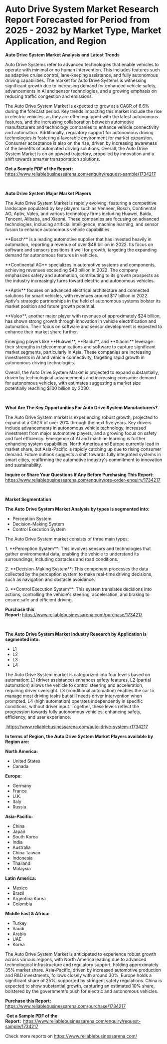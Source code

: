 <p><h1>Auto Drive System Market Research Report Forecasted for Period from 2025 -  2032 by Market Type, Market Application, and Region</h1></p><p><strong>Auto Drive System Market Analysis and Latest Trends</strong></p>
<p><p>Auto Drive Systems refer to advanced technologies that enable vehicles to operate with minimal or no human intervention. This includes features such as adaptive cruise control, lane-keeping assistance, and fully autonomous driving capabilities. The market for Auto Drive Systems is witnessing significant growth due to increasing demand for enhanced vehicle safety, advancements in AI and sensor technologies, and a growing emphasis on reducing traffic congestion and emissions.</p><p>The Auto Drive System Market is expected to grow at a CAGR of 6.6% during the forecast period. Key trends impacting this market include the rise in electric vehicles, as they are often equipped with the latest autonomous features, and the increasing collaboration between automotive manufacturers and technology companies to enhance vehicle connectivity and automation. Additionally, regulatory support for autonomous driving technologies is fostering a favorable environment for market expansion. Consumer acceptance is also on the rise, driven by increasing awareness of the benefits of automated driving solutions. Overall, the Auto Drive System Market is on an upward trajectory, propelled by innovation and a shift towards smarter transportation solutions.</p></p>
<p><strong>Get a Sample PDF of the Report:&nbsp;</strong> <a href="https://www.reliablebusinessarena.com/enquiry/request-sample/1734217?utm_campaign=1420&utm_medium=2&utm_source=Github&utm_content=ia&utm_term=11022025&utm_id=auto-drive-system">https://www.reliablebusinessarena.com/enquiry/request-sample/1734217</a></p>
<p>&nbsp;</p>
<p><strong>Auto Drive System Major Market Players</strong></p>
<p><p>The Auto Drive System Market is rapidly evolving, featuring a competitive landscape populated by key players such as Venneer, Bosch, Continental AG, Aptiv, Valeo, and various technology firms including Huawei, Baidu, Tencent, Alibaba, and Xiaomi. These companies are focusing on advanced technologies, including artificial intelligence, machine learning, and sensor fusion to enhance autonomous vehicle capabilities.</p><p>**Bosch** is a leading automotive supplier that has invested heavily in automation, reporting a revenue of over $48 billion in 2022. Its focus on software and sensors positions it well for growth, targeting the expanding demand for autonomous features in vehicles.</p><p>**Continental AG** specializes in automotive systems and components, achieving revenues exceeding $43 billion in 2022. The company emphasizes safety and automation, contributing to its growth prospects as the industry increasingly turns toward electric and autonomous vehicles.</p><p>**Aptiv** focuses on advanced electrical architecture and connected solutions for smart vehicles, with revenues around $17 billion in 2022. Aptiv's strategic partnerships in the field of autonomous systems bolster its market position and future growth potential.</p><p>**Valeo**, another major player with revenues of approximately $24 billion, has shown strong growth through innovation in vehicle electrification and automation. Their focus on software and sensor development is expected to enhance their market share further.</p><p>Emerging players like **Huawei**, **Baidu**, and **Xiaomi** leverage their strengths in telecommunications and software to capture significant market segments, particularly in Asia. These companies are increasing investments in AI and vehicle connectivity, targeting rapid growth in autonomous driving technologies.</p><p>Overall, the Auto Drive System Market is projected to expand substantially, driven by technological advancements and increasing consumer demand for autonomous vehicles, with estimates suggesting a market size potentially reaching $100 billion by 2030.</p></p>
<p>&nbsp;</p>
<p><strong>What Are The Key Opportunities For Auto Drive System Manufacturers?</strong></p>
<p><p>The Auto Drive System market is experiencing robust growth, projected to expand at a CAGR of over 20% through the next five years. Key drivers include advancements in autonomous vehicle technology, increased investment from major automotive players, and a growing focus on safety and fuel efficiency. Emergence of AI and machine learning is further enhancing system capabilities. North America and Europe currently lead in market share, but Asia-Pacific is rapidly catching up due to rising consumer demand. Future outlook suggests a shift towards fully integrated systems in smart cities, reaffirming the automotive industry's commitment to innovation and sustainability.</p></p>
<p><strong>Inquire or Share Your Questions If Any Before Purchasing This Report:</strong> <a href="https://www.reliablebusinessarena.com/enquiry/pre-order-enquiry/1734217?utm_campaign=1420&utm_medium=2&utm_source=Github&utm_content=ia&utm_term=11022025&utm_id=auto-drive-system">https://www.reliablebusinessarena.com/enquiry/pre-order-enquiry/1734217</a></p>
<p>&nbsp;</p>
<p><strong>Market Segmentation</strong></p>
<p><strong>The Auto Drive System Market Analysis by types is segmented into:</strong></p>
<p><ul><li>Perception System</li><li>Decision-Making System</li><li>Control Execution System</li></ul></p>
<p><p>The Auto Drive System market consists of three main types: </p><p>1. **Perception System**: This involves sensors and technologies that gather environmental data, enabling the vehicle to understand its surroundings, including obstacles and road conditions.</p><p>2. **Decision-Making System**: This component processes the data collected by the perception system to make real-time driving decisions, such as navigation and obstacle avoidance.</p><p>3. **Control Execution System**: This system translates decisions into actions, controlling the vehicle's steering, acceleration, and braking to ensure safe and efficient driving.</p></p>
<p><strong>Purchase this Report:&nbsp;</strong><a href="https://www.reliablebusinessarena.com/purchase/1734217?utm_campaign=1420&utm_medium=2&utm_source=Github&utm_content=ia&utm_term=11022025&utm_id=auto-drive-system">https://www.reliablebusinessarena.com/purchase/1734217</a></p>
<p>&nbsp;</p>
<p><strong>The Auto Drive System Market Industry Research by Application is segmented into:</strong></p>
<p><ul><li>L1</li><li>L2</li><li>L3</li><li>L4</li></ul></p>
<p><p>The Auto Drive System market is categorized into four levels based on automation: L1 (driver assistance) enhances safety features, L2 (partial automation) allows the vehicle to control steering and acceleration, requiring driver oversight. L3 (conditional automation) enables the car to manage most driving tasks but still needs driver intervention when prompted. L4 (high automation) operates independently in specific conditions, without driver input. Together, these levels reflect the progression towards fully autonomous vehicles, enhancing safety, efficiency, and user experience.</p></p>
<p><a href="https://www.reliablebusinessarena.com/auto-drive-system-r1734217?utm_campaign=1420&utm_medium=2&utm_source=Github&utm_content=ia&utm_term=11022025&utm_id=auto-drive-system">&nbsp;https://www.reliablebusinessarena.com/auto-drive-system-r1734217</a></p>
<p><strong>In terms of Region, the Auto Drive System Market Players available by Region are:</strong></p>
<p>
    <p> <strong> North America: </strong>
        <ul>
            <li>United States</li>
            <li>Canada</li>
        </ul>
        </p> 
    <p> <strong> Europe: </strong>
        <ul>
            <li>Germany</li>
            <li>France</li>
            <li>U.K.</li>
            <li>Italy</li>
            <li>Russia</li>
        </ul>
        </p> 
    <p> <strong> Asia-Pacific: </strong>
        <ul>
            <li>China</li>
            <li>Japan</li>
            <li>South Korea</li>
            <li>India</li>
            <li>Australia</li>
            <li>China Taiwan</li>
            <li>Indonesia</li>
            <li>Thailand</li>
            <li>Malaysia</li>
        </ul>
        </p> 
    <p> <strong> Latin America: </strong>
        <ul>
            <li>Mexico</li>
            <li>Brazil</li>
            <li>Argentina Korea</li>
            <li>Colombia</li>
        </ul>
        </p> 
    <p> <strong> Middle East & Africa: </strong>
        <ul>
            <li>Turkey</li>
            <li>Saudi</li>
            <li>Arabia</li>
            <li>UAE</li>
            <li>Korea</li>
        </ul>
    </p>
    </p>
<p><p>The Auto Drive System Market is anticipated to experience robust growth across various regions, with North America leading due to advanced technological infrastructure and regulatory support, holding approximately 35% market share. Asia-Pacific, driven by increased automotive production and R&D investments, follows closely with around 30%. Europe holds a significant share of 25%, supported by stringent safety regulations. China is expected to show substantial growth, capturing an estimated 10% share, bolstered by the government's push for electric and autonomous vehicles.</p></p>
<p><strong>Purchase this Report: </strong><a href="https://www.reliablebusinessarena.com/purchase/1734217?utm_campaign=1420&utm_medium=2&utm_source=Github&utm_content=ia&utm_term=11022025&utm_id=auto-drive-system">https://www.reliablebusinessarena.com/purchase/1734217</a></p>
<p>&nbsp;<strong>Get a Sample PDF of the Report:&nbsp;&nbsp;</strong><a href="https://www.reliablebusinessarena.com/enquiry/request-sample/1734217?utm_campaign=1420&utm_medium=2&utm_source=Github&utm_content=ia&utm_term=11022025&utm_id=auto-drive-system">https://www.reliablebusinessarena.com/enquiry/request-sample/1734217</a></p>
<p><strong></strong></p>
<p>Check more reports on <a href="https://www.reliablebusinessarena.com/?utm_campaign=1420&utm_medium=2&utm_source=Github&utm_content=ia&utm_term=11022025&utm_id=auto-drive-system">https://www.reliablebusinessarena.com/</a></p>